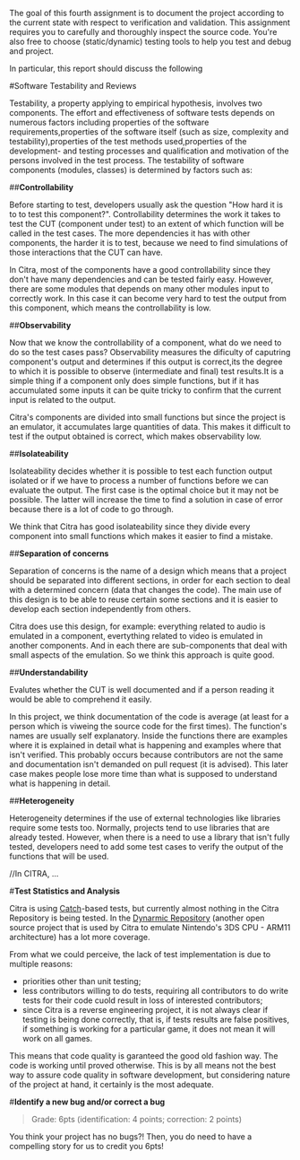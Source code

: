 
The goal of this fourth assignment is to document the project according to the current state with respect to verification and validation. This assignment requires you to carefully and thoroughly inspect the source code. You're also free to choose (static/dynamic) testing tools to help you test and debug and project. 

In particular, this report should discuss the following

#Software Testability and Reviews

Testability, a property applying to empirical hypothesis, involves two components. The effort and effectiveness of software tests depends on numerous factors including properties of the software requirements,properties of the software itself (such as size, complexity and testability),properties of the test methods used,properties of the development- and testing processes and qualification and motivation of the persons involved in the test process.
The testability of software components (modules, classes) is determined by factors such as:

##**Controllability**

Before starting to test, developers usually ask the question "How hard it is to to test this component?". Controllability determines the work it takes to test the CUT (component under test) to an extent of which function will be called in the test cases. The more dependencies it has with other components, the harder it is to test, because we need to find simulations of those interactions that the CUT can have.

In Citra, most of the components have a good controllability since they don't have many dependencies and can be tested fairly easy. However, there are some modules that depends on many other modules input to correctly work. In this case it can become very hard to test the output from this component, which means the controllability is low.

##**Observability**

Now that we know the controllability of a component, what do we need to do so the test cases pass? Observability measures the dificulty of caputring component's output and determines if this output is correct,its the degree to which it is possible to observe (intermediate and final) test results.It is a simple thing if a component only does simple functions, but if it has accumulated some inputs it can be quite tricky to confirm that the current input is related to the output.

Citra's components are divided into small functions but since the project is an emulator, it accumulates large quantities of data. This makes it difficult to test if the output obtained is correct, which makes observability low.

##**Isolateability**

Isolateability decides whether it is possible to test each function output isolated or if we have to process a number of functions before we can evaluate the output. The first case is the optimal choice but it may not be possible. The latter will increase the time to find a solution in case of error because there is a lot of code to go through.

We think that Citra has good isolateability since they divide every component into small functions which makes it easier to find a mistake.

##**Separation of concerns**

Separation of concerns is the name of a design which means that a project should be separated into different sections, in order for each section to deal with a determined concern (data that changes the code). The main use of this design is to be able to reuse certain some sections and it is easier to develop each section independently from others.

Citra does use this design, for example: everything related to audio is emulated in a component, evertything related to video is emulated in another components. And in each there are sub-components that deal with small aspects of the emulation. So we think this approach is quite good.

##**Understandability**

Evalutes whether the CUT is well documented and if a person reading it would be able to comprehend it easily.

In this project, we think documentation of the code is average (at least for a person which is viweing the source code for the first times). The function's names are usually self explanatory. Inside the functions there are examples where it is explained in detail what is happening and examples where that isn't verified. This probably occurs because contributors are not the same and documentation isn't demanded on pull request (it is advised). This later case makes people lose more time than what is supposed to understand what is happening in detail.

##**Heterogeneity**

Heterogeneity determines if the use of external technologies like libraries require some tests too. Normally, projects tend to use libraries that are already tested. However, when there is a need to use a library that isn't fully tested, developers need to add some test cases to verify the output of the functions that will be used.

//In CITRA, ...

#**Test Statistics and Analysis**

Citra is using [Catch](https://github.com/philsquared/Catch/)-based tests, but currently almost nothing in the Citra Repository is being tested. In the [Dynarmic Repository](https://github.com/MerryMage/dynarmic) (another open source project that is used by Citra to emulate Nintendo's 3DS CPU - ARM11 architecture) has a lot more coverage.

From what we could perceive, the lack of test implementation is due to multiple reasons:

- priorities other than unit testing;
- less contributors willing to do tests, requiring all contributors to do write tests for their code cuold result in loss of interested contributors;
- since Citra is a reverse engineering project, it is not always clear if testing is being done correctly, that is, if tests results are false positives, if something is working for a particular game, it does not mean it will work on all games.

This means that code quality is garanteed the good old fashion way. The code is working until proved otherwise. This is by all means not the best way to assure code quality in software development, but considering nature of the project at hand, it certainly is the most adequate.

#**Identify a new bug and/or correct a bug**
>Grade: 6pts (identification: 4 points; correction: 2 points)

You think your project has no bugs?! Then, you do need to have a compelling story for us to credit you 6pts! 
